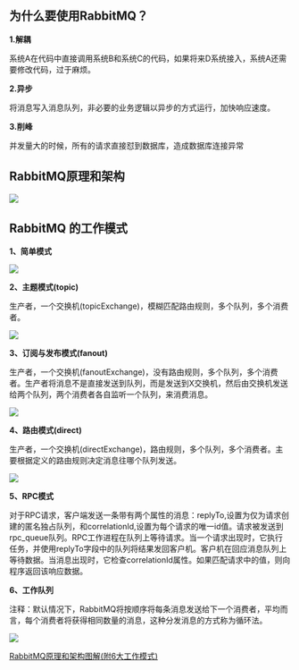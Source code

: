 ## **为什么要使用RabbitMQ？**

**1.解耦**

系统A在代码中直接调用系统B和系统C的代码，如果将来D系统接入，系统A还需要修改代码，过于麻烦。

**2.异步**

将消息写入消息队列，非必要的业务逻辑以异步的方式运行，加快响应速度。

**3.削峰**

并发量大的时候，所有的请求直接怼到数据库，造成数据库连接异常

## RabbitMQ原理和架构

![]("./assets/0.png")



## RabbitMQ 的工作模式

**1、简单模式**

![]("./assets/1.png")

**2、主题模式(topic)**

生产者，一个交换机(topicExchange)，模糊匹配路由规则，多个队列，多个消费者。

![]("./assets/2.png")

**3、订阅与发布模式(fanout)**

生产者，一个交换机(fanoutExchange)，没有路由规则，多个队列，多个消费者。生产者将消息不是直接发送到队列，而是发送到X交换机，然后由交换机发送给两个队列，两个消费者各自监听一个队列，来消费消息。



![]("./assets/3.png")

**4、路由模式(direct)**

生产者，一个交换机(directExchange)，路由规则，多个队列，多个消费者。主要根据定义的路由规则决定消息往哪个队列发送。

![]("./assets/4.png")

**5、RPC模式**

对于RPC请求，客户端发送一条带有两个属性的消息：replyTo,设置为仅为请求创建的匿名独占队列，和correlationId,设置为每个请求的唯一id值。请求被发送到rpc_queue队列。RPC工作进程在队列上等待请求。当一个请求出现时，它执行任务，并使用replyTo字段中的队列将结果发回客户机。客户机在回应消息队列上等待数据。当消息出现时，它检查correlationId属性。如果匹配请求中的值，则向程序返回该响应数据。

**6、工作队列**

注释：默认情况下，RabbitMQ将按顺序将每条消息发送给下一个消费者，平均而言，每个消费者将获得相同数量的消息，这种分发消息的方式称为循环法。

![]("./assets/6.png")









[RabbitMQ原理和架构图解(附6大工作模式)](https://mp.weixin.qq.com/s?__biz=Mzg2NTg1NTQ2NQ==&mid=2247496376&idx=1&sn=30ffcf9fd4a502c4bac5b2dffe3c42f9&chksm=ce51003ef92689281ed31e6484052a5dad40d5fe3921b78641926e50ab6b0f919fe460f3ca17&scene=126&&sessionid=1664372968#rd)
